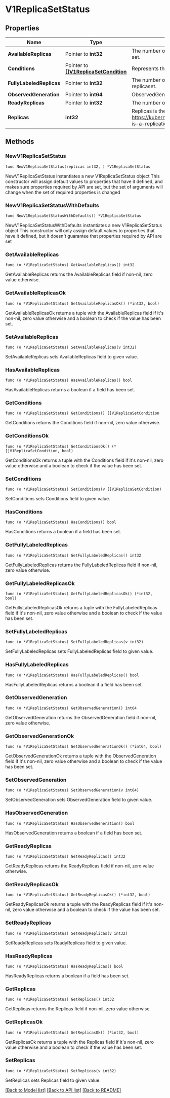 # V1ReplicaSetStatus

## Properties

Name | Type | Description | Notes
------------ | ------------- | ------------- | -------------
**AvailableReplicas** | Pointer to **int32** | The number of available replicas (ready for at least minReadySeconds) for this replica set. | [optional] 
**Conditions** | Pointer to [**[]V1ReplicaSetCondition**](V1ReplicaSetCondition.md) | Represents the latest available observations of a replica set&#39;s current state. | [optional] 
**FullyLabeledReplicas** | Pointer to **int32** | The number of pods that have labels matching the labels of the pod template of the replicaset. | [optional] 
**ObservedGeneration** | Pointer to **int64** | ObservedGeneration reflects the generation of the most recently observed ReplicaSet. | [optional] 
**ReadyReplicas** | Pointer to **int32** | The number of ready replicas for this replica set. | [optional] 
**Replicas** | **int32** | Replicas is the most recently oberved number of replicas. More info: https://kubernetes.io/docs/concepts/workloads/controllers/replicationcontroller/#what-is-a-replicationcontroller | 

## Methods

### NewV1ReplicaSetStatus

`func NewV1ReplicaSetStatus(replicas int32, ) *V1ReplicaSetStatus`

NewV1ReplicaSetStatus instantiates a new V1ReplicaSetStatus object
This constructor will assign default values to properties that have it defined,
and makes sure properties required by API are set, but the set of arguments
will change when the set of required properties is changed

### NewV1ReplicaSetStatusWithDefaults

`func NewV1ReplicaSetStatusWithDefaults() *V1ReplicaSetStatus`

NewV1ReplicaSetStatusWithDefaults instantiates a new V1ReplicaSetStatus object
This constructor will only assign default values to properties that have it defined,
but it doesn't guarantee that properties required by API are set

### GetAvailableReplicas

`func (o *V1ReplicaSetStatus) GetAvailableReplicas() int32`

GetAvailableReplicas returns the AvailableReplicas field if non-nil, zero value otherwise.

### GetAvailableReplicasOk

`func (o *V1ReplicaSetStatus) GetAvailableReplicasOk() (*int32, bool)`

GetAvailableReplicasOk returns a tuple with the AvailableReplicas field if it's non-nil, zero value otherwise
and a boolean to check if the value has been set.

### SetAvailableReplicas

`func (o *V1ReplicaSetStatus) SetAvailableReplicas(v int32)`

SetAvailableReplicas sets AvailableReplicas field to given value.

### HasAvailableReplicas

`func (o *V1ReplicaSetStatus) HasAvailableReplicas() bool`

HasAvailableReplicas returns a boolean if a field has been set.

### GetConditions

`func (o *V1ReplicaSetStatus) GetConditions() []V1ReplicaSetCondition`

GetConditions returns the Conditions field if non-nil, zero value otherwise.

### GetConditionsOk

`func (o *V1ReplicaSetStatus) GetConditionsOk() (*[]V1ReplicaSetCondition, bool)`

GetConditionsOk returns a tuple with the Conditions field if it's non-nil, zero value otherwise
and a boolean to check if the value has been set.

### SetConditions

`func (o *V1ReplicaSetStatus) SetConditions(v []V1ReplicaSetCondition)`

SetConditions sets Conditions field to given value.

### HasConditions

`func (o *V1ReplicaSetStatus) HasConditions() bool`

HasConditions returns a boolean if a field has been set.

### GetFullyLabeledReplicas

`func (o *V1ReplicaSetStatus) GetFullyLabeledReplicas() int32`

GetFullyLabeledReplicas returns the FullyLabeledReplicas field if non-nil, zero value otherwise.

### GetFullyLabeledReplicasOk

`func (o *V1ReplicaSetStatus) GetFullyLabeledReplicasOk() (*int32, bool)`

GetFullyLabeledReplicasOk returns a tuple with the FullyLabeledReplicas field if it's non-nil, zero value otherwise
and a boolean to check if the value has been set.

### SetFullyLabeledReplicas

`func (o *V1ReplicaSetStatus) SetFullyLabeledReplicas(v int32)`

SetFullyLabeledReplicas sets FullyLabeledReplicas field to given value.

### HasFullyLabeledReplicas

`func (o *V1ReplicaSetStatus) HasFullyLabeledReplicas() bool`

HasFullyLabeledReplicas returns a boolean if a field has been set.

### GetObservedGeneration

`func (o *V1ReplicaSetStatus) GetObservedGeneration() int64`

GetObservedGeneration returns the ObservedGeneration field if non-nil, zero value otherwise.

### GetObservedGenerationOk

`func (o *V1ReplicaSetStatus) GetObservedGenerationOk() (*int64, bool)`

GetObservedGenerationOk returns a tuple with the ObservedGeneration field if it's non-nil, zero value otherwise
and a boolean to check if the value has been set.

### SetObservedGeneration

`func (o *V1ReplicaSetStatus) SetObservedGeneration(v int64)`

SetObservedGeneration sets ObservedGeneration field to given value.

### HasObservedGeneration

`func (o *V1ReplicaSetStatus) HasObservedGeneration() bool`

HasObservedGeneration returns a boolean if a field has been set.

### GetReadyReplicas

`func (o *V1ReplicaSetStatus) GetReadyReplicas() int32`

GetReadyReplicas returns the ReadyReplicas field if non-nil, zero value otherwise.

### GetReadyReplicasOk

`func (o *V1ReplicaSetStatus) GetReadyReplicasOk() (*int32, bool)`

GetReadyReplicasOk returns a tuple with the ReadyReplicas field if it's non-nil, zero value otherwise
and a boolean to check if the value has been set.

### SetReadyReplicas

`func (o *V1ReplicaSetStatus) SetReadyReplicas(v int32)`

SetReadyReplicas sets ReadyReplicas field to given value.

### HasReadyReplicas

`func (o *V1ReplicaSetStatus) HasReadyReplicas() bool`

HasReadyReplicas returns a boolean if a field has been set.

### GetReplicas

`func (o *V1ReplicaSetStatus) GetReplicas() int32`

GetReplicas returns the Replicas field if non-nil, zero value otherwise.

### GetReplicasOk

`func (o *V1ReplicaSetStatus) GetReplicasOk() (*int32, bool)`

GetReplicasOk returns a tuple with the Replicas field if it's non-nil, zero value otherwise
and a boolean to check if the value has been set.

### SetReplicas

`func (o *V1ReplicaSetStatus) SetReplicas(v int32)`

SetReplicas sets Replicas field to given value.



[[Back to Model list]](../README.md#documentation-for-models) [[Back to API list]](../README.md#documentation-for-api-endpoints) [[Back to README]](../README.md)


